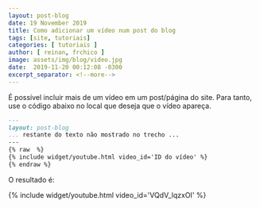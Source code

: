 ```yaml
---
layout: post-blog
date: 19 November 2019
title: Como adicionar um vídeo num post do blog
tags: [site, tutoriais]
categories: [ tutoriais ]
author: [ reinan, frchico ]
image: assets/img/blog/video.jpg
date:  2019-11-20 00:12:08 -0300
excerpt_separator: <!--more-->
---
```


É possível incluir mais de um vídeo em um post/página do site. Para tanto, use o código abaixo no local que deseja que o vídeo apareça.


```md
---
layout: post-blog
... restante do texto não mostrado no trecho ...
---
{% raw  %}
{% include widget/youtube.html video_id='ID do vídeo' %}
{% endraw %}
```

O resultado é:

 {% include widget/youtube.html video_id='VQdV_lqzxOI' %}